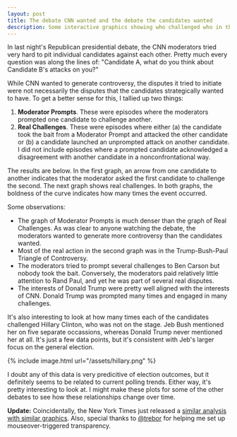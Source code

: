 ```yaml
---
layout: post
title: The debate CNN wanted and the debate the candidates wanted
description: Some interactive graphics showing who challenged who in the Republican debate.
---
```


In last night's Republican presidential debate, the CNN moderators tried very hard to pit individual candidates against each other. Pretty much every question was along the lines of: "Candidate A, what do you think about Candidate B's attacks on you?"

While CNN wanted to generate controversy, the disputes it tried to initiate were not necessarily the disputes that the candidates strategically wanted to have. To get a better sense for this, I tallied up two things:

1. **Moderator Prompts**. These were episodes where the moderators prompted one candidate to challenge another.
2. **Real Challenges**. These were episodes where either (a) the candidate took the bait from a Moderator Prompt and attacked the other candidate or (b) a candidate launched an unprompted attack on another candidate. I did not include episodes where a prompted candidate acknowledged a disagreement with another candidate in a nonconfrontational way.

The results are below. In the first graph, an arrow from one candidate to another indicates that the moderator asked the first candidate to challenge the second. The next graph shows real challenges. In both graphs, the boldness of the curve indicates how many times the event occurred.

<meta charset="utf-8">

<div class="center">
  <span id="debate_graph1"></span>
  <span id="debate_graph2"></span>
</div>


Some observations:

* The graph of Moderator Prompts is much denser than the graph of Real Challenges. As was clear to anyone watching the debate, the moderators wanted to generate more controversy than the candidates wanted.
* Most of the real action in the second graph was in the Trump-Bush-Paul Triangle of Controversy.
* The moderators tried to prompt several challenges to Ben Carson but nobody took the bait. Conversely, the moderators paid relatively little attention to Rand Paul, and yet he was part of several real disputes.
* The interests of Donald Trump were pretty well aligned with the interests of CNN. Donald Trump was prompted many times and engaged in many challenges.

It's also interesting to look at how many times each of the candidates challenged Hillary Clinton, who was not on the stage. Jeb Bush mentioned her on five separate occassions, whereas Donald Trump never mentioned her at all. It's just a few data points, but it's consistent with Jeb's larger focus on the general election.

{% include image.html url="/assets/hillary.png" %}

I doubt any of this data is very predicitive of election outcomes, but it definitely seems to be related to current polling trends. Either way, it's pretty interesting to look at. I might make these plots for some of the other debates to see how these relationships change over time.

**Update:** Coincidentally, the New York Times just released a [similar analysis with similar graphics](http://www.nytimes.com/interactive/2015/09/17/us/politics/gop-debate-trump-attacks-speaking-time.html). Also, special thanks to [@trebor](http://www.twitter.com/trebor) for helping me set up mouseover-triggered transparency.

<style>

.debate_link {
  fill: none;
  stroke: #3AC3F2;
}

.debate_tooltip {
    border-radius: 5px;
    background: #ccc;
    border-color: #555;
    padding: 5px;
    font-size: 10px;
    /*width: 200px;*/
    /*height: 150px;*/
}

.debate_link.resolved {
  stroke-dasharray: 0,2 1;
}

circle {
  fill: #ED2685;
  stroke: #fff;
  stroke-width: 1.5px;
}

path.unselected {
  opacity: 0.1;
}

circle.unselected {
  fill: #ED86C5;
}


text {
  font: 10px sans-serif;
}

</style>

<script src="https://cdnjs.cloudflare.com/ajax/libs/d3/3.5.5/d3.min.js"></script>
<!-- <script type='text/javascript' src='/javascripts/jquery-2.1.4.min.js'></script>
<script type='text/javascript' src='/javascripts/jquery.tipsy.js'></script> -->
<!-- <link rel="stylesheet" href="/stylesheets/tipsy.css" type="text/css" /> -->
<script>

var mod_links = [
   {source: 0, target: 1, mentions: 3},
   {source: 0, target: 2, mentions: 1},
   {source: 0, target: 3, mentions: 1},
   {source: 0, target: 5, mentions: 1},
   {source: 0, target: 7, mentions: 1},
   {source: 1, target: 0, mentions: 3},
   {source: 1, target: 6, mentions: 2},
   {source: 1, target: 8, mentions: 2},
   {source: 1, target: 10, mentions: 2},
   {source: 2, target: 4, mentions: 1},
   {source: 2, target: 10, mentions: 1},
   {source: 3, target: 0, mentions: 2},
   {source: 3, target: 1, mentions: 1},
   {source: 4, target: 1, mentions: 3},
   {source: 4, target: 2, mentions: 1},
   {source: 4, target: 5, mentions: 1},
   {source: 5, target: 0, mentions: 1},
   {source: 5, target: 4, mentions: 1},
   {source: 5, target: 9, mentions: 1},
   {source: 6, target: 1, mentions: 1},
   {source: 7, target: 2, mentions: 1},
   {source: 8, target: 1, mentions: 1},
   {source: 8, target: 4, mentions: 2},
   {source: 8, target: 6, mentions: 1},
   {source: 9, target: 1, mentions: 1},
   {source: 9, target: 5, mentions: 3},
   {source: 9, target: 10, mentions: 1},
   {source: 10,target: 1, mentions: 4},
];

var mod_nodes = [
{idx: 0, name: 'Bush', fixed: true, x: 235.0, y: 135.0},
{idx: 1, name: 'Trump', fixed: true, x: 219.125353283, y: 189.064081746},
{idx: 2, name: 'Walker', fixed: true, x: 176.5415013, y: 225.963199535},
{idx: 3, name: 'Huckabee', fixed: true, x: 120.768516173, y: 233.982144188},
{idx: 4, name: 'Carson', fixed: true, x: 69.5139266055, y: 210.574957435},
{idx: 5, name: 'Cruz', fixed: true, x: 39.0507026386, y: 163.173255684},
{idx: 6, name: 'Rubio', fixed: true, x: 39.0507026386, y: 106.826744316},
{idx: 7, name: 'Paul', fixed: true, x: 69.5139266055, y: 59.4250425646},
{idx: 8, name: 'Christie', fixed: true, x: 120.768516173, y: 36.0178558119},
{idx: 9, name: 'Kasich', fixed: true, x: 176.5415013, y: 44.0368004645},
{idx: 10, name: 'Fiorina', fixed: true, x: 219.125353283, y: 80.9359182544},
]



var challenge_links = [
   {source: 0, target: 1, mentions: 4},
   {source: 0, target: 5, mentions: 1},
   {source: 1, target: 0, mentions: 4},
   {source: 1, target: 2, mentions: 1},
   {source: 1, target: 6, mentions: 1},
   {source: 1, target: 7, mentions: 3},
   {source: 1, target: 10, mentions: 1},
   {source: 2, target: 1, mentions: 1},
   {source: 7, target: 0, mentions: 3},
   {source: 7, target: 1, mentions: 1},
   {source: 7, target: 8, mentions: 1},
   {source: 8, target: 7, mentions: 1},
   {source: 8, target: 10, mentions: 1},
   {source: 10,target: 1, mentions: 2},
   {source: 10,target: 8, mentions: 1},
];





var challenge_nodes = [
{idx: 0, name: 'Bush', fixed: true, x: 235.0, y: 135.0},
{idx: 1, name: 'Trump', fixed: true, x: 219.125353283, y: 189.064081746},
{idx: 2, name: 'Walker', fixed: true, x: 176.5415013, y: 225.963199535},
{idx: 3, name: 'Huckabee', fixed: true, x: 120.768516173, y: 233.982144188},
{idx: 4, name: 'Carson', fixed: true, x: 69.5139266055, y: 210.574957435},
{idx: 5, name: 'Cruz', fixed: true, x: 39.0507026386, y: 163.173255684},
{idx: 6, name: 'Rubio', fixed: true, x: 39.0507026386, y: 106.826744316},
{idx: 7, name: 'Paul', fixed: true, x: 69.5139266055, y: 59.4250425646},
{idx: 8, name: 'Christie', fixed: true, x: 120.768516173, y: 36.0178558119},
{idx: 9, name: 'Kasich', fixed: true, x: 176.5415013, y: 44.0368004645},
{idx: 10, name: 'Fiorina', fixed: true, x: 219.125353283, y: 80.9359182544},
]



function makeGraph(links, nodes, id, interactionType) {

  // Use elliptical arc path segments to doubly-encode directionality.
  function tick() {
    path.attr("d", linkArc);
    circle.attr("transform", transform);
    text.attr("transform", transform);
  }

  function linkArc(d) {
    var dx = d.target.x - d.source.x,
        dy = d.target.y - d.source.y,
        dr = Math.sqrt(dx * dx + dy * dy);
    return "M" + d.source.x + "," + d.source.y + "A" + dr + "," + dr + " 0 0,1 " + d.target.x + "," + d.target.y;
  }

  function transform(d) {
    return "translate(" + d.x + "," + d.y + ")";
  }

  // Mark each node with chart id
  nodes.forEach(function(d) {d.id=id});

  // Compute the distinct nodes from the links.
  links.forEach(function(link) {
    link.source = nodes[link.source] || (nodes[link.source] = {name: link.source});
    link.target = nodes[link.target] || (nodes[link.target] = {name: link.target});
  });

  var width = 270,
      height = 280;

  var force = d3.layout.force()
      .nodes(d3.values(nodes))
      .links(links)
      .size([width, height])
      .on("tick", tick)
      .start();

  var svg = d3.select("span#" + id).append("svg")
      .attr("width", width)
      .attr("height", height);
      // .attr("class", "center");

  // Per-type markers, as they don't inherit styles.
  svg.append("defs")
      .append("marker")
      .attr("id", "marker")
      .attr("viewBox", "0 -5 10 10") // min-x, min-y, width, height
      .attr("refX", 17) // The reference point. Even though arrow is length 10, using 12 because otherwise would go to center of circle.
      .attr("refY", 0)
      .attr("markerWidth", 10)
      .attr("markerHeight", 10)
      .attr("markerUnits", "userSpaceOnUse") // makes marker size independent of stroke-width
      .attr("orient", "auto")
      .attr("fill", "#3AC3F2")
    .append("path")
      .attr("d", "M0,-5L10,0L0,5"); // Arrow definition. Start at 0,-5. Then draw line to 10, 0. Then draw line to 0, 5

  // http://stackoverflow.com/questions/10805184/d3-show-data-on-mouseover-of-circle
  // http://bl.ocks.org/biovisualize/1016860
  var tooltip = d3.select("span#" + id)
      .append("div")
      .attr("class", "debate_tooltip")
      .style("position", "absolute")
      .style("z-index", "10")
      .style("visibility", "hidden")
  ;


  var path = svg.append("g").selectAll("path")
      .data(force.links())
    .enter().append("path")
      .attr("class", "debate_link")
      .attr("stroke-width", function(d) { return d.mentions })
      .attr("marker-end", "url(#marker)") // This just say that the arrow should go at the end of the link, rather than the beginning.
      .on("mouseover", function(d){return tooltip.style("visibility", "visible").text(interactionType + ": " + d.mentions)})
      .on("mousemove", function(){return tooltip.style("top",
          (d3.event.pageY-10)+"px").style("left",(d3.event.pageX+10)+"px");})
      .on("mouseout", function(){return tooltip.style("visibility", "hidden");});

  function nodeMouseOver(node) {
    d3.selectAll("#" + node.id + " circle")
      .classed("unselected", function(d) { return d != node;});
    d3.selectAll("#" + node.id + " .debate_link")
      .classed("unselected", function(d) {return d.source != node;});
  }

  function nodeMouseOut(node) {
    d3.selectAll("#" + node.id + " circle")
      .classed("unselected", false);
    d3.selectAll("#" + node.id + " .debate_link")
      .classed("unselected", false);
  }
  // "g" is to SVG as "div" is to HTML
  var circle = svg.append("g").selectAll("circle")
      .data(force.nodes())
    .enter().append("circle")
      .attr("r", 8)
      .call(force.drag)
      .on("mouseover", nodeMouseOver)
      .on("mouseout", nodeMouseOut);


  var text = svg.append("g").selectAll("text")
      .data(force.nodes())
    .enter().append("text")
      .attr("x", 8)
      .attr("y", ".31em")
      .text(function(d) { return d.name; });


  svg.append("text")
          .attr("x", (width / 2))
          .attr("y", 15)
          .attr("text-anchor", "middle")
          .style("font-size", "16px")
          .text(interactionType);

}



makeGraph(mod_links, mod_nodes, "debate_graph1", "Moderator Prompts");
makeGraph(challenge_links, challenge_nodes, "debate_graph2", "Real Challenges");

</script>


